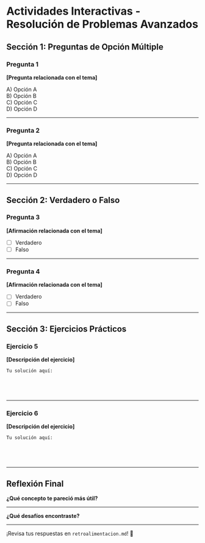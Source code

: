 # Actividades Interactivas - Resolución de Problemas Avanzados

## Sección 1: Preguntas de Opción Múltiple

### Pregunta 1
**[Pregunta relacionada con el tema]**

A) Opción A  
B) Opción B  
C) Opción C  
D) Opción D  

---

### Pregunta 2
**[Pregunta relacionada con el tema]**

A) Opción A  
B) Opción B  
C) Opción C  
D) Opción D  

---

## Sección 2: Verdadero o Falso

### Pregunta 3
**[Afirmación relacionada con el tema]**

- [ ] Verdadero
- [ ] Falso

---

### Pregunta 4
**[Afirmación relacionada con el tema]**

- [ ] Verdadero
- [ ] Falso

---

## Sección 3: Ejercicios Prácticos

### Ejercicio 5
**[Descripción del ejercicio]**

```
Tu solución aquí:





```

---

### Ejercicio 6
**[Descripción del ejercicio]**

```
Tu solución aquí:





```

---

## Reflexión Final

**¿Qué concepto te pareció más útil?**
_______________________________________________

**¿Qué desafíos encontraste?**
_______________________________________________

¡Revisa tus respuestas en `retroalimentacion.md`! 🎉
